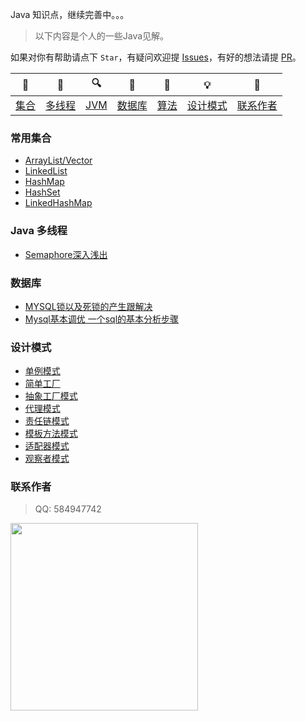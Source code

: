 
Java 知识点，继续完善中。。。

> 以下内容是个人的一些Java见解。


如果对你有帮助请点下 `Star`，有疑问欢迎提 [Issues](https://github.com/Yiaichen/javaDemo/issues)，有好的想法请提 [PR](https://github.com/Yiaichen/javaDemo/pulls)。

| 🌁 | 📮 | 🔍 | 🚀 | 🌈 | 💡 | 👨‍
| :---------:| :---------: | :-------: | :-------:| :------:|:------:|:------:|
| [集合](#常用集合) | [多线程](#java-多线程) | [JVM](#jvm) | [数据库](#数据库) | [算法](#数据结构与算法) | [设计模式](#设计模式) | [联系作者](#联系作者) |



### 常用集合
- [ArrayList/Vector]()
- [LinkedList]()
- [HashMap]()
- [HashSet]()
- [LinkedHashMap]()

### Java 多线程
- [Semaphore深入浅出](http://vayi.site/2018/05/15/semaphore/)


### 数据库
- [MYSQL锁以及死锁的产生跟解决](http://vayi.site/2018/08/17/MYSQL_LOCK/)
- [Mysql基本调优 一个sql的基本分析步骤](http://vayi.site/2018/08/17/MYSQL_LOCK/)

### 设计模式
- [单例模式]()
- [简单工厂]()
- [抽象工厂模式]()
- [代理模式]()
- [责任链模式]()
- [模板方法模式]()
- [适配器模式]()
- [观察者模式]()



### 联系作者

> QQ: 584947742

<img src="http://vayi.site/images/wechatpay.jpg" width="300"/> 
